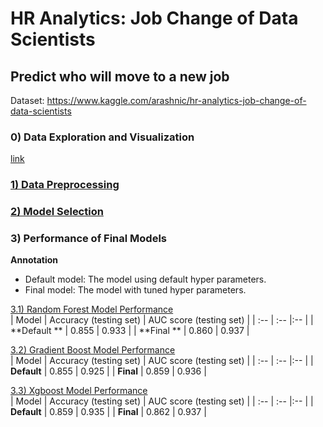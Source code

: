 # HR Analytics: Job Change of Data Scientists
## Predict who will move to a new job

Dataset: https://www.kaggle.com/arashnic/hr-analytics-job-change-of-data-scientists

 
### 0) Data Exploration and Visualization
<a href = "https://nbviewer.jupyter.org/github/Wei-Kuang/HR_JobChange/blob/main/HR_Analysis_Step0_DataVisualization.ipynb">link </a>  

### <a href = "https://nbviewer.jupyter.org/github/Wei-Kuang/HR_JobChange/blob/main/HR_Analysis_Step1_DataPreprocessing.ipynb"> 1) Data Preprocessing</a>  

### <a href = "https://nbviewer.jupyter.org/github/Wei-Kuang/HR_JobChange/blob/main/HR_Analysis_Step2_ModelSelection.ipynb"> 2) Model Selection</a>  


### 3) Performance of Final Models

**Annotation**
- Default model: The model using default hyper parameters.
- Final model: The model with tuned hyper parameters.


<a href = "https://nbviewer.jupyter.org/github/Wei-Kuang/HR_JobChange/blob/main/HR_Analysis_Step3_1_RandomForest_TuningParam.ipynb"> 3.1) Random Forest Model Performance</a>  
| Model              | Accuracy (testing set) | AUC score (testing set) |
| :--                | :--                    |:--                      |
| **Default **       | 0.855                  | 0.933                   |
| **Final **         | 0.860                  | 0.937                   |



<a href = "https://nbviewer.jupyter.org/github/Wei-Kuang/HR_JobChange/blob/main/HR_Analysis_Step3_2_GMB_TuningParam.ipynb"> 3.2) Gradient Boost Model Performance</a>  
| Model              | Accuracy (testing set) | AUC score (testing set) |
| :--                | :--                    |:--                      |
| **Default**        | 0.855                  | 0.925                   |
| **Final**          | 0.859                  | 0.936                   |



<a href = "https://nbviewer.jupyter.org/github/Wei-Kuang/HR_JobChange/blob/main/HR_Analysis_Step3_3_XBG_TuningParam.ipynb"> 3.3) Xgboost Model Performance</a>  
| Model              | Accuracy (testing set) | AUC score (testing set) |
| :--                | :--                    |:--                      |
| **Default**        | 0.859                  | 0.935                   |
| **Final**          | 0.862                  | 0.937                   |



